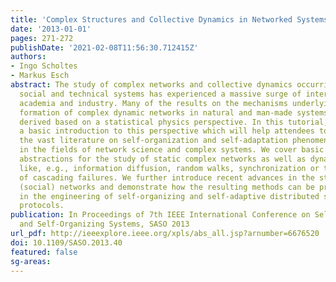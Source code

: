 ```yaml
---
title: 'Complex Structures and Collective Dynamics in Networked Systems: A Tutorial'
date: '2013-01-01'
pages: 271-272
publishDate: '2021-02-08T11:56:30.712415Z'
authors:
- Ingo Scholtes
- Markus Esch
abstract: The study of complex networks and collective dynamics occurring in biological,
  social and technical systems has experienced a massive surge of interest both from
  academia and industry. Many of the results on the mechanisms underlying the self-organized
  formation of complex dynamic networks in natural and man-made systems have been
  derived based on a statistical physics perspective. In this tutorial, we provide
  a basic introduction to this perspective which will help attendees to benefit from
  the vast literature on self-organization and self-adaptation phenomena available
  in the fields of network science and complex systems. We cover basic models and
  abstractions for the study of static complex networks as well as dynamical processes
  like, e.g., information diffusion, random walks, synchronization or the propagation
  of cascading failures. We further introduce recent advances in the study of dynamic
  (social) networks and demonstrate how the resulting methods can be practically applied
  in the engineering of self-organizing and self-adaptive distributed systems and
  protocols.
publication: In Proceedings of 7th IEEE International Conference on Self-Adaptive
  and Self-Organizing Systems, SASO 2013
url_pdf: http://ieeexplore.ieee.org/xpls/abs_all.jsp?arnumber=6676520
doi: 10.1109/SASO.2013.40
featured: false
sg-areas:
---
```

